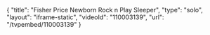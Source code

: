 {
    "title": "Fisher Price Newborn Rock n Play Sleeper",
    "type": "solo",
    "layout": "iframe-static",
    "videoId": "110003139",
    "url": "\/tvpembed\/110003139"
}